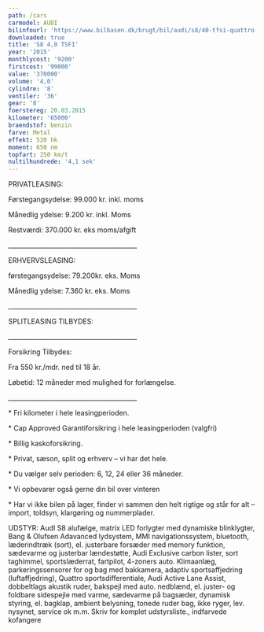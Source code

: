 ```yaml
---
path: /cars
carmodel: AUDI
bilinfourl: 'https://www.bilbasen.dk/brugt/bil/audi/s8/40-tfsi-quattro-tiptr-4d/3751117'
downloaded: true
title: 'S8 4,0 TSFI'
year: '2015'
monthlycost: '9200'
firstcost: '99000'
value: '370000'
volume: '4,0'
cylindre: '8'
ventiler: '36'
gear: '8'
foerstereg: 20.03.2015
kilometer: '65000'
braendstof: benzin
farve: Metal
effekt: 520 hk
moment: 650 nm
topfart: 250 km/t
nultilhundrede: '4,1 sek'
---
```

PRIVATLEASING:

Førstegangsydelse: 99.000 kr. inkl. moms

Månedlig ydelse: 9.200 kr. inkl. Moms

Restværdi: 370.000 kr. eks moms/afgift

\_\_\_\_\_\_\_\_\_\_\_\_\_\_\_\_\_\_\_\_\_\_\_\_\_\_\_\_\_\_\_\_\_\_\_\_\_\_\_\__



ERHVERVSLEASING:

førstegangsydelse: 79.200kr. eks. Moms 

Månedlig ydelse: 7.360 kr. eks. Moms

\_\_\_\_\_\_\_\_\_\_\_\_\_\_\_\_\_\_\_\_\_\_\_\_\_\_\_\_\_\_\_\_\_\_\_\_\_\_\_\__



SPLITLEASING TILBYDES:

\_\_\_\_\_\_\_\_\_\_\_\_\_\_\_\_\_\_\_\_\_\_\_\_\_\_\_\_\_\_\_\_\_\_\_\_\_\_\_\__



Forsikring Tilbydes:

Fra 550 kr./mdr. ned til 18 år. 

Løbetid: 12 måneder med mulighed for forlængelse.

\_\_\_\_\_\_\_\_\_\_\_\_\_\_\_\_\_\_\_\_\_\_\_\_\_\_\_\_\_\_\_\_\_\_\_\_\_\_\_\__



\* Fri kilometer i hele leasingperioden.

\* Cap Approved Garantiforsikring i hele leasingperioden (valgfri)

\* Billig kaskoforsikring.

\* Privat, sæson, split og erhverv – vi har det hele.

\* Du vælger selv perioden: 6, 12, 24 eller 36 måneder.

\* Vi opbevarer også gerne din bil over vinteren

\* Har vi ikke bilen på lager, finder vi sammen den helt rigtige og står for alt – import, toldsyn, klargøring og nummerplader. 





UDSTYR: AudI S8 alufælge, matrix LED forlygter med dynamiske blinklygter, Bang & Olufsen Adavanced lydsystem, MMI navigationssystem, bluetooth, læderindtræk (sort), el. justerbare forsæder med memory funktion, sædevarme og justerbar lændestøtte, Audi Exclusive carbon lister, sort taghimmel, sportslæderrat, fartpilot, 4-zoners auto. Klimaanlæg, parkeringssensorer for og bag med bakkamera, adaptiv sportsaffjedring (luftaffjedring), Quattro sportsdifferentiale, Audi Active Lane Assist, dobbeltlags akustik ruder, bakspejl med auto. nedblænd, el. juster- og foldbare sidespejle med varme, sædevarme på bagsæder, dynamisk styring, el. bagklap, ambient belysning, tonede ruder bag, ikke ryger, lev. nysynet, service ok m.m. Skriv for komplet udstyrsliste., indfarvede kofangere
